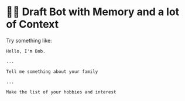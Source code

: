 # 🤖🧠 Draft Bot with Memory and a lot of Context

Try something like:
```raw
Hello, I'm Bob.

... 

Tell me something about your family

...

Make the list of your hobbies and interest
```